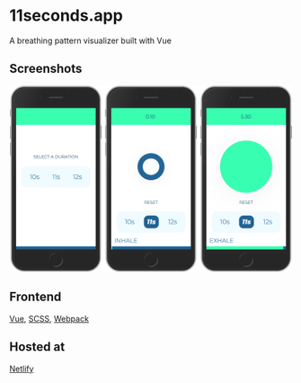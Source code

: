 # 11seconds.app

A breathing pattern visualizer built with Vue

## Screenshots

![Screenshot](/screenshot.png?raw=true)

## Frontend

[Vue](https://github.com/vuejs/vue), [SCSS](https://github.com/sass/sass), [Webpack](https://github.com/webpack)

## Hosted at

[Netlify](https://www.netlify.com)